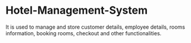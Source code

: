 # Hotel-Management-System
It is used to manage and store customer details, employee details, rooms information, booking rooms, checkout and other functionalities.
